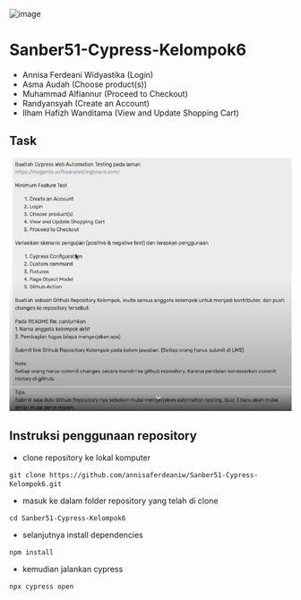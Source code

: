 ![image](https://github.com/annisaferdeaniw/Sanber51-Cypress-Kelompok6/assets/148175430/fe5b8a2f-7477-45aa-9d20-84ae529aa5f7)


# Sanber51-Cypress-Kelompok6

- Annisa Ferdeani Widyastika (Login)
- Asma Audah (Choose product(s))
- Muhammad Alfiannur (Proceed to Checkout)
- Randyansyah (Create an Account)
- Ilham Hafizh Wanditama (View and Update Shopping Cart)

## Task

![task quiz](https://github.com/randyansyah/image/blob/main/task%20quiz.png)

## Instruksi penggunaan repository

- clone repository ke lokal komputer

```
git clone https://github.com/annisaferdeaniw/Sanber51-Cypress-Kelompok6.git
```

- masuk ke dalam folder repository yang telah di clone

```
cd Sanber51-Cypress-Kelompok6
```

- selanjutnya install dependencies

```
npm install
```

- kemudian jalankan cypress

```
npx cypress open
```
